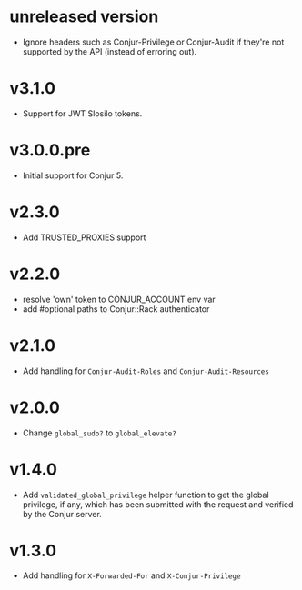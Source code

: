 # unreleased version

* Ignore headers such as Conjur-Privilege or Conjur-Audit if they're not
supported by the API (instead of erroring out).

# v3.1.0

* Support for JWT Slosilo tokens.

# v3.0.0.pre

* Initial support for Conjur 5.

# v2.3.0

* Add TRUSTED_PROXIES support

# v2.2.0

* resolve 'own' token to CONJUR_ACCOUNT env var
* add #optional paths to Conjur::Rack authenticator

# v2.1.0

* Add handling for `Conjur-Audit-Roles` and `Conjur-Audit-Resources`

# v2.0.0

* Change `global_sudo?` to `global_elevate?`

# v1.4.0

* Add `validated_global_privilege` helper function to get the global privilege, if any, which has been submitted with the request and verified by the Conjur server.

# v1.3.0

* Add handling for `X-Forwarded-For` and `X-Conjur-Privilege`
